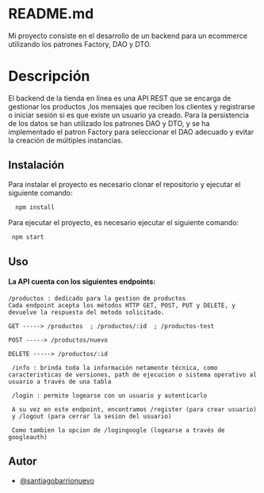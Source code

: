 
# README.md 

Mi proyecto consiste en el desarrollo de un backend para un ecommerce utilizando los patrones Factory, DAO y DTO.

# Descripción

El backend de la tienda en línea es una API REST que se encarga de gestionar los productos ,los mensajes que reciben los clientes y registrarse o iniciar sesión si es que existe un usuario ya creado. Para la persistencia de los datos se han utilizado los patrones DAO y DTO, y se ha implementado el patron Factory para seleccionar el DAO adecuado y evitar la creación de múltiples instancias.












## Instalación
Para instalar el proyecto es necesario clonar el repositorio y ejecutar el siguiente comando:


```bash
  npm install
```

Para ejecutar el proyecto, es necesario ejecutar el siguiente comando:

```bash
 npm start
```
    
## Uso

#### La API cuenta con los siguientes endpoints:

```http
/productos : dedicado para la gestion de productos
Cada endpoint acepta los métodos HTTP GET, POST, PUT y DELETE, y devuelve la respuesta del metodo solicitado.

GET -----> /productos  ; /productos/:id  ; /productos-test

POST -----> /productos/nuevo

DELETE -----> /productos/:id 
```





```http
 /info : brinda toda la información netamente técnica, como caracteristicas de versiones, path de ejecucion o sistema operativo al usuario a través de una tabla
```

```http
 /login : permite logearse con un usuario y autenticarlo

 A su vez en este endpoint, encontramos /register (para crear usuario) 
 y /logout (para cerrar la sesion del usuario)

 Como tambien la opcion de /logingoogle (logearse a través de googleauth)
```




## Autor

- [@santiagobarrionuevo](https://github.com/stbarrionuevo/desafio-process-barrionuevo-back)

